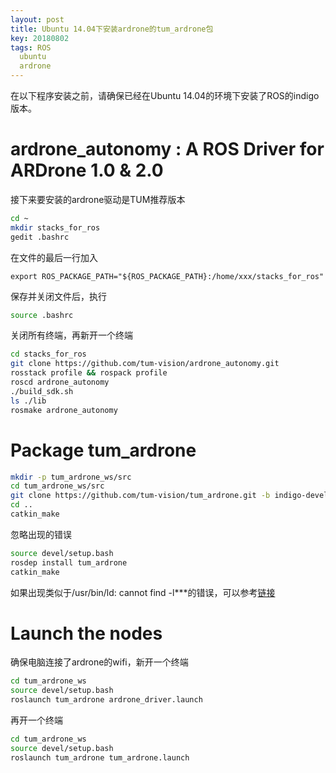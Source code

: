 ```yaml
---
layout: post
title: Ubuntu 14.04下安装ardrone的tum_ardrone包
key: 20180802
tags: ROS
  ubuntu
  ardrone
---
```


在以下程序安装之前，请确保已经在Ubuntu 14.04的环境下安装了ROS的indigo版本。

# ardrone_autonomy : A ROS Driver for ARDrone 1.0 & 2.0
接下来要安装的ardrone驱动是TUM推荐版本
```bash
cd ~
mkdir stacks_for_ros
gedit .bashrc
```
在文件的最后一行加入
```
export ROS_PACKAGE_PATH="${ROS_PACKAGE_PATH}:/home/xxx/stacks_for_ros"
```
保存并关闭文件后，执行
```bash
source .bashrc
```
关闭所有终端，再新开一个终端
```bash
cd stacks_for_ros
git clone https://github.com/tum-vision/ardrone_autonomy.git
rosstack profile && rospack profile
roscd ardrone_autonomy
./build_sdk.sh
ls ./lib
rosmake ardrone_autonomy
```

# Package tum_ardrone
```bash
mkdir -p tum_ardrone_ws/src
cd tum_ardrone_ws/src
git clone https://github.com/tum-vision/tum_ardrone.git -b indigo-devel
cd ..
catkin_make
```
忽略出现的错误
```bash 
source devel/setup.bash
rosdep install tum_ardrone
catkin_make
```

如果出现类似于/usr/bin/ld: cannot find -l***的错误，可以参考[链接](https://blog.csdn.net/yingyujianmo/article/details/49634511)

# Launch the nodes
确保电脑连接了ardrone的wifi，新开一个终端
```bash
cd tum_ardrone_ws
source devel/setup.bash
roslaunch tum_ardrone ardrone_driver.launch
```
再开一个终端
```bash
cd tum_ardrone_ws
source devel/setup.bash
roslaunch tum_ardrone tum_ardrone.launch
```
